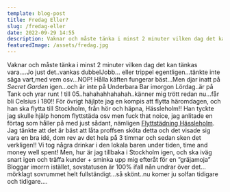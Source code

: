 ```yaml
---
template: blog-post
title: Fredag Eller?
slug: /fredag-eller
date: 2022-09-29 14:55
description: Vaknar och måste tänka i minst 2 minuter vilken dag det kan tänkas vara….Jo just det..vankas dubbelJobb…och flytthjälp
featuredImage: /assets/fredag.jpg
---
```

 Vaknar och måste tänka i minst 2 minuter vilken dag det kan tänkas vara….Jo just det..vankas dubbelJobb…
eller trippel egentligen…tänkte inte säga vart,med vem osv…NOP! Hålla käften fungerar bäst…Men djar inatt på *Secret Garden* igen…och är inte på Underbara Bar imorgon Lördag..är på Tank och yrar runt ! till 05..hahahahhahahah..känner mig trött redan nu…får bli Celsius i 180!! 
För övrigt häjlpte jag en kompis att flytta häromdagen, och han ska flytta till Stockholm, från hör och häpna, Hässleholm!! Han tyckte jag skulle hjälp honom flyttstäda osv men fuck that noice, jag anlitade en förtag som håller på med just sådant, nämligen 
<a href="https://xn--flyttstdningihssleholm-64bh.se/" target="_blank">Flyttstädning Hässleholm</a>. Jag tänkte att det är bäst att låta proffsen sköta detta och det visade sig vara en bra idé, dom rev av det hela på 3 timmar och sedan sken det verkligen!! Vi tog några drinkar i den lokala baren under tiden, time and money well spent! Men, hur är jag tillbaka i Stockholm igen, och ska iväg snart igen och träffa kunder + sminka upp mig efteråt för en ”gräjamoja”
Bloggar imorrn istället, sovstatusen är 100% ifall nån undrar över det…mörklagt sovrummet helt fullständigt…så skönt..nu komer ju solfan tidigare och tidigare….